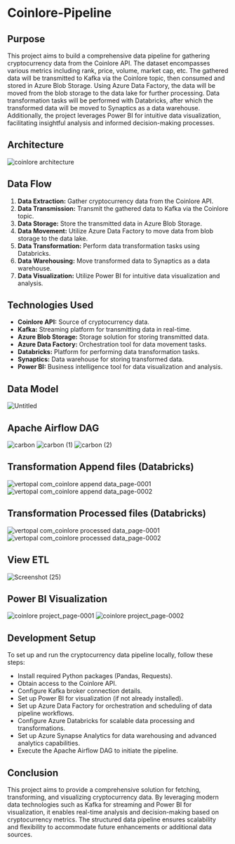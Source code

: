 # Coinlore-Pipeline

## Purpose
This project aims to build a comprehensive data pipeline for gathering cryptocurrency data from the Coinlore API. The dataset encompasses various metrics including rank, price, volume, market cap, etc. The gathered data will be transmitted to Kafka via the Coinlore topic, then consumed and stored in Azure Blob Storage. Using Azure Data Factory, the data will be moved from the blob storage to the data lake for further processing. Data transformation tasks will be performed with Databricks, after which the transformed data will be moved to Synaptics as a data warehouse. Additionally, the project leverages Power BI for intuitive data visualization, facilitating insightful analysis and informed decision-making processes.

## Architecture
![coinlore architecture](https://github.com/kingsley-123/Coinlore-Pipeline/assets/63650573/d6cf94ae-652b-4383-939e-2eca8ac7faa6)

## Data Flow
1. **Data Extraction:** Gather cryptocurrency data from the Coinlore API.
2. **Data Transmission:** Transmit the gathered data to Kafka via the Coinlore topic.
3. **Data Storage:** Store the transmitted data in Azure Blob Storage.
4. **Data Movement:** Utilize Azure Data Factory to move data from blob storage to the data lake.
5. **Data Transformation:** Perform data transformation tasks using Databricks.
6. **Data Warehousing:** Move transformed data to Synaptics as a data warehouse.
7. **Data Visualization:** Utilize Power BI for intuitive data visualization and analysis.

## Technologies Used
- **Coinlore API:** Source of cryptocurrency data.
- **Kafka:** Streaming platform for transmitting data in real-time.
- **Azure Blob Storage:** Storage solution for storing transmitted data.
- **Azure Data Factory:** Orchestration tool for data movement tasks.
- **Databricks:** Platform for performing data transformation tasks.
- **Synaptics:** Data warehouse for storing transformed data.
- **Power BI:** Business intelligence tool for data visualization and analysis.

## Data Model
![Untitled](https://github.com/kingsley-123/Coinlore-Pipeline/assets/63650573/bd102de7-ed35-47d4-98e7-bce9fb8326cf)

## Apache Airflow DAG
![carbon](https://github.com/kingsley-123/Coinlore-Pipeline/assets/63650573/54b5d247-3a8b-4dce-ba14-9ba06ee71cc5)
![carbon (1)](https://github.com/kingsley-123/Coinlore-Pipeline/assets/63650573/d84bb462-d1b4-49bc-99cd-16daa0a76fcb)
![carbon (2)](https://github.com/kingsley-123/Coinlore-Pipeline/assets/63650573/e3ea5cc5-4337-4161-bbda-d664328af2be)

## Transformation Append files (Databricks)
![vertopal com_coinlore append data_page-0001](https://github.com/kingsley-123/Coinlore-Pipeline/assets/63650573/1d8130e3-86d8-4733-a744-e9d48e5202e4)
![vertopal com_coinlore append data_page-0002](https://github.com/kingsley-123/Coinlore-Pipeline/assets/63650573/3ed61085-cf65-4e65-9819-36d1a1bd6faf)

## Transformation Processed files (Databricks)
![vertopal com_coinlore processed data_page-0001](https://github.com/kingsley-123/Coinlore-Pipeline/assets/63650573/9500e1d2-1375-475a-84cf-55e5ed49b1a8)
![vertopal com_coinlore processed data_page-0002](https://github.com/kingsley-123/Coinlore-Pipeline/assets/63650573/31b84734-a1d2-4f0c-ba38-a5708d92ea79)

## View ETL
![Screenshot (25)](https://github.com/kingsley-123/Coinlore-Pipeline/assets/63650573/653e91aa-a6c0-459a-9d39-0e7af479ea46)

## Power BI Visualization
![coinlore project_page-0001](https://github.com/kingsley-123/Coinlore-Pipeline/assets/63650573/474f7871-f2f6-486d-a379-fed30c30c2f4)
![coinlore project_page-0002](https://github.com/kingsley-123/Coinlore-Pipeline/assets/63650573/c9729071-fdea-4983-808b-9f39615bb1ea)


## Development Setup
To set up and run the cryptocurrency data pipeline locally, follow these steps:
- Install required Python packages (Pandas, Requests).
- Obtain access to the Coinlore API.
- Configure Kafka broker connection details.
- Set up Power BI for visualization (if not already installed).
- Set up Azure Data Factory for orchestration and scheduling of data pipeline workflows.
- Configure Azure Databricks for scalable data processing and transformations.
- Set up Azure Synapse Analytics for data warehousing and advanced analytics capabilities.
- Execute the Apache Airflow DAG to initiate the pipeline.


## Conclusion
This project aims to provide a comprehensive solution for fetching, transforming, and visualizing cryptocurrency data. By leveraging modern data technologies such as Kafka for streaming and Power BI for visualization, it enables real-time analysis and decision-making based on cryptocurrency metrics. The structured data pipeline ensures scalability and flexibility to accommodate future enhancements or additional data sources.
